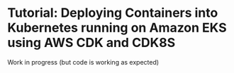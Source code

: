 # Tutorial: Deploying Containers into Kubernetes running on Amazon EKS using AWS CDK and CDK8S

Work in progress (but code is working as expected)
